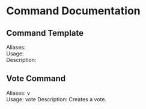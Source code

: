 # Command Documentation

## Command Template
Aliases:  
Usage:  
Description: 
 
## Vote Command 
Aliases: v  
Usage: <prefix>vote 
Description: Creates a vote. 